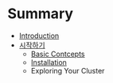 # Summary

* [Introduction](README.md)
* [시작하기](getting-startedmd.md)
   * [Basic Contcepts](basic_contcepts.md)
   * [Installation](installation.md)
   * Exploring Your Cluster

